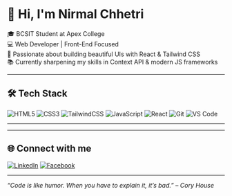 # 👋 Hi, I'm Nirmal Chhetri

🎓 BCSIT Student at Apex College  
💻 Web Developer | Front-End Focused  
🚀 Passionate about building beautiful UIs with React & Tailwind CSS  
📚 Currently sharpening my skills in Context API & modern JS frameworks

---

## 🛠 Tech Stack

![HTML5](https://img.shields.io/badge/-HTML5-E34F26?style=flat-square&logo=html5&logoColor=fff)
![CSS3](https://img.shields.io/badge/-CSS3-1572B6?style=flat-square&logo=css3)
![TailwindCSS](https://img.shields.io/badge/-TailwindCSS-06B6D4?style=flat-square&logo=tailwind-css)
![JavaScript](https://img.shields.io/badge/-JavaScript-F7DF1E?style=flat-square&logo=javascript&logoColor=000)
![React](https://img.shields.io/badge/-React-61DAFB?style=flat-square&logo=react)
![Git](https://img.shields.io/badge/-Git-F05032?style=flat-square&logo=git)
![VS Code](https://img.shields.io/badge/-VSCode-007ACC?style=flat-square&logo=visual-studio-code)

---



---

## 🌐 Connect with me

[![LinkedIn](https://img.shields.io/badge/-LinkedIn-0A66C2?style=flat-square&logo=linkedin&logoColor=white)](https://www.linkedin.com/in/nirmal-chhetri-351332346/)
[![Facebook](https://img.shields.io/badge/-Twitter-1DA1F2?style=flat-square&logo=twitter&logoColor=white)](https://www.facebook.com/nirmal.chhetri.785941)


---

_“Code is like humor. When you have to explain it, it’s bad.” – Cory House_


